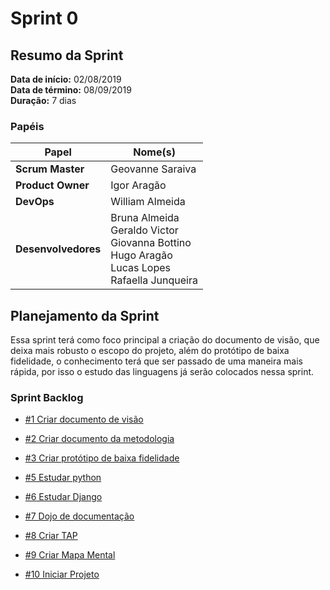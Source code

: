 # Sprint 0

## Resumo da Sprint

**Data de início:** 02/08/2019  
**Data de término:** 08/09/2019  
**Duração:** 7 dias  

### Papéis

|Papel|Nome(s)|
|--|--|
|**Scrum Master**|Geovanne Saraiva|
|**Product Owner**|Igor Aragão|
|**DevOps**|William Almeida|
|**Desenvolvedores**|Bruna Almeida </br> Geraldo Victor </br> Giovanna Bottino </br> Hugo Aragão </br> Lucas Lopes </br> Rafaella Junqueira|

## Planejamento da Sprint

Essa sprint terá como foco principal a criação do documento de visão, que deixa mais robusto o escopo do projeto, além do protótipo de baixa fidelidade, o conhecimento terá que ser passado de uma maneira mais rápida, por isso o estudo das linguagens já serão colocados nessa sprint.

### Sprint Backlog

- [#1 Criar documento de visão](https://github.com/fga-eps-mds/2019.2-FoodCare/issues/10)

- [#2 Criar documento da metodologia](https://github.com/fga-eps-mds/2019.2-FoodCare/issues/12)

- [#3 Criar protótipo de baixa fidelidade](https://github.com/fga-eps-mds/2019.2-FoodCare/issues/18)

- [#5 Estudar python](https://github.com/fga-eps-mds/2019.2-FoodCare/issues/19)

- [#6 Estudar Django](https://github.com/fga-eps-mds/2019.2-FoodCare/issues/19)

- [#7 Dojo de documentação](https://github.com/fga-eps-mds/2019.2-FoodCare/issues/14)

- [#8 Criar TAP](https://github.com/fga-eps-mds/2019.2-FoodCare/issues/16)

- [#9 Criar Mapa Mental](https://github.com/fga-eps-mds/2019.2-FoodCare/issues/17)

- [#10 Iniciar Projeto](https://github.com/fga-eps-mds/2019.2-foodcare/issues/15)
